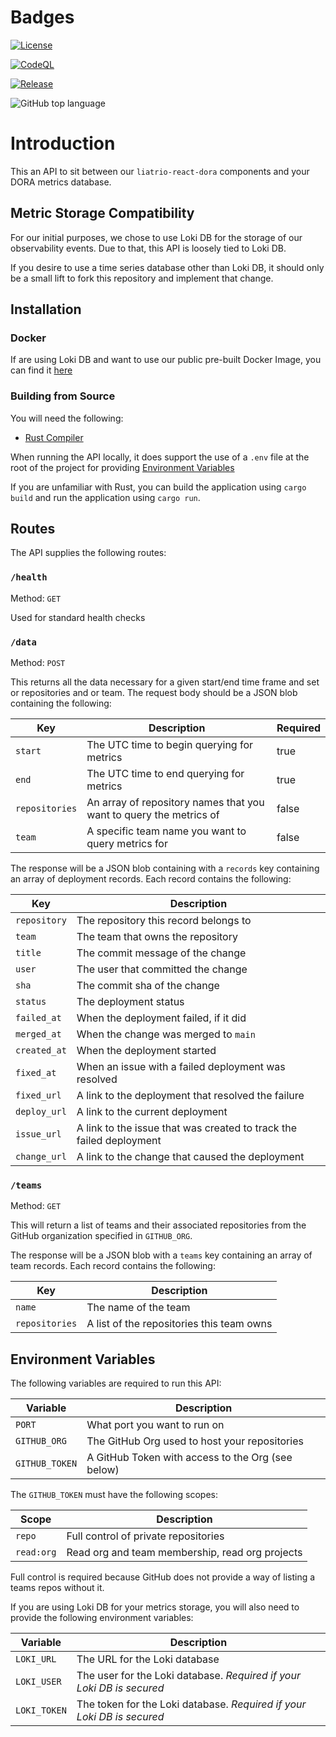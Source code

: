 # Badges

[![License](https://img.shields.io/badge/License-Apache%202.0-blue.svg)](https://opensource.org/licenses/Apache-2.0)

[![CodeQL](https://github.com/liatrio/liatrio-dora-api/actions/workflows/codeql.yml/badge.svg?branch=main)](https://github.com/liatrio/liatrio-dora-api/actions/workflows/codeql.yml)

[![Release](https://github.com/liatrio/liatrio-dora-api/actions/workflows/release.yml/badge.svg?branch=main)](https://github.com/liatrio/liatrio-dora-api/actions/workflows/release.yml)

![GitHub top language](https://img.shields.io/github/languages/top/liatrio/liatrio-dora-api)


# Introduction

This an API to sit between our `liatrio-react-dora` components and your DORA metrics database.

## Metric Storage Compatibility

For our initial purposes, we chose to use Loki DB for the storage of our observability events.  Due to that, this API is loosely tied to Loki DB.

If you desire to use a time series database other than Loki DB, it should only be a small lift to fork this repository and implement that change.

## Installation

### Docker

If are using Loki DB and want to use our public pre-built Docker Image, you can find it [here](https://github.com/liatrio/liatrio-dora-api/pkgs/container/liatrio-dora-api)

### Building from Source

You will need the following:

* [Rust Compiler](https://www.rust-lang.org/tools/install)

When running the API locally, it does support the use of a `.env` file at the root of the project for providing [Environment Variables](#environment-variables)

If you are unfamiliar with Rust, you can build the application using `cargo build` and run the application using `cargo run`.

## Routes

The API supplies the following routes:

### `/health`

Method: `GET`

Used for standard health checks

### `/data`

Method: `POST`

This returns all the data necessary for a given start/end time frame and set or repositories and or team. The request body should be a JSON blob containing the following:

| Key            | Description                                                        | Required |
|----------------|--------------------------------------------------------------------|----------|
| `start`        | The UTC time to begin querying for metrics                         | true     |
| `end`          | The UTC time to end querying for metrics                           | true     |
| `repositories` | An array of repository names that you want to query the metrics of | false    |
| `team`         | A specific team name you want to query metrics for                 | false    |

The response will be a JSON blob containing with a `records` key containing an array of deployment records. Each record contains the following:

| Key          | Description                                                         |
|--------------|---------------------------------------------------------------------|
| `repository` | The repository this record belongs to                               |
| `team`       | The team that owns the repository                                   |
| `title`      | The commit message of the change                                    |
| `user`       | The user that committed the change                                  |
| `sha`        | The commit sha of the change                                        |
| `status`     | The deployment status                                               |
| `failed_at`  | When the deployment failed, if it did                               |
| `merged_at`  | When the change was merged to `main`                                |
| `created_at` | When the deployment started                                         |
| `fixed_at`   | When an issue with a failed deployment was resolved                 |
| `fixed_url`  | A link to the deployment that resolved the failure                  |
| `deploy_url` | A link to the current deployment                                    |
| `issue_url`  | A link to the issue that was created to track the failed deployment |
| `change_url` | A link to the change that caused the deployment                     |

### `/teams`

Method: `GET`

This will return a list of teams and their associated repositories from the GitHub organization specified in `GITHUB_ORG`.

The response will be a JSON blob with a `teams` key containing an array of team records. Each record contains the following:

| Key            | Description                               |
|----------------|-------------------------------------------|
| `name`         | The name of the team                      |
| `repositories` | A list of the repositories this team owns |

## Environment Variables

The following variables are required to run this API:

| Variable       | Description                                       |
|----------------|---------------------------------------------------|
| `PORT`         | What port you want to run on                      |
| `GITHUB_ORG`   | The GitHub Org used to host your repositories     |
| `GITHUB_TOKEN` | A GitHub Token with access to the Org (see below) |

The `GITHUB_TOKEN` must have the following scopes:

| Scope      | Description                                     |
|------------|-------------------------------------------------|
| `repo`     | Full control of private repositories            |
| `read:org` | Read org and team membership, read org projects |

Full control is required because GitHub does not provide a way of listing a teams repos without it.

If you are using Loki DB for your metrics storage, you will also need to provide the following environment variables:

| Variable     | Description                                                            |
|--------------|------------------------------------------------------------------------|
| `LOKI_URL`   | The URL for the Loki database                                          |
| `LOKI_USER`  | The user for the Loki database. _Required if your Loki DB is secured_  |
| `LOKI_TOKEN` | The token for the Loki database. _Required if your Loki DB is secured_ |
